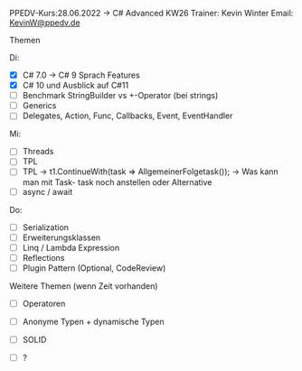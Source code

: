 PPEDV-Kurs:28.06.2022 -> C# Advanced KW26
Trainer: Kevin Winter
Email: KevinW@ppedv.de

Themen

 Di:
- [x] C# 7.0 -> C# 9 Sprach Features
- [x] C# 10 und Ausblick auf C#11
- [ ] Benchmark StringBuilder vs +-Operator (bei strings)
- [ ] Generics
- [ ] Delegates, Action, Func, Callbacks, Event, EventHandler

Mi:
- [ ] Threads
- [ ] TPL
- [ ] TPL -> t1.ContinueWith(task => AllgemeinerFolgetask()); -> Was kann man mit Task- task noch anstellen oder Alternative
- [ ] async / await

Do: 
- [ ] Serialization
- [ ] Erweiterungsklassen
- [ ] Linq / Lambda Expression 
- [ ] Reflections 
 - [ ] Plugin Pattern (Optional, CodeReview)

Weitere Themen (wenn Zeit vorhanden)
- [ ] Operatoren
- [ ] Anonyme Typen + dynamische Typen
- [ ] SOLID
- [ ] ?
















